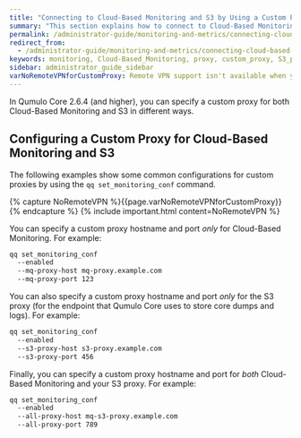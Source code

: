 ```yaml
---
title: "Connecting to Cloud-Based Monitoring and S3 by Using a Custom Proxy"
summary: "This section explains how to connect to Cloud-Based Monitoring and S3 by using a custom proxy."
permalink: /administrator-guide/monitoring-and-metrics/connecting-cloud-based-monitoring-s3-custom-proxy.html
redirect_from:
  - /administrator-guide/monitoring-and-metrics/connecting-cloud-based-monitoring-custom-proxy.html
keywords: monitoring, Cloud-Based_Monitoring, proxy, custom_proxy, S3_proxy, S3
sidebar: administrator_guide_sidebar
varNoRemoteVPNforCustomProxy: Remote VPN support isn't available when you connect to Cloud-Based Monitoring by using a custom proxy.
---
```


In Qumulo Core 2.6.4 (and higher), you can specify a custom proxy for both Cloud-Based Monitoring and S3 in different ways.

## Configuring a Custom Proxy for Cloud-Based Monitoring and S3
The following examples show some common configurations for custom proxies by using the `qq set_monitoring_conf` command.

{% capture NoRemoteVPN %}{{page.varNoRemoteVPNforCustomProxy}}{% endcapture %}
{% include important.html content=NoRemoteVPN %}

You can specify a custom proxy hostname and port _only_ for Cloud-Based Monitoring. For example:

```bash
qq set_monitoring_conf
  --enabled
  --mq-proxy-host mq-proxy.example.com
  --mq-proxy-port 123
```

You can also specify a custom proxy hostname and port _only_ for the S3 proxy (for the endpoint that Qumulo Core uses to store core dumps and logs). For example:

```bash
qq set_monitoring_conf
  --enabled
  --s3-proxy-host s3-proxy.example.com
  --s3-proxy-port 456
```

Finally, you can specify a custom proxy hostname and port for _both_ Cloud-Based Monitoring and your S3 proxy. For example:

```bash
qq set_monitoring_conf
  --enabled
  --all-proxy-host mq-s3-proxy.example.com
  --all-proxy-port 789
```
